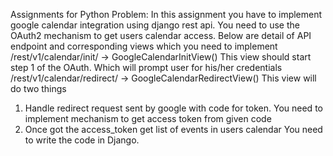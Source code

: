 Assignments for Python
Problem: In this assignment you have to implement google calendar integration using
django rest api.
You need to use the OAuth2 mechanism to get users calendar access.
Below are detail of API endpoint and corresponding views which you need to implement
/rest/v1/calendar/init/ -> GoogleCalendarInitView() This view should start
step 1 of the OAuth. Which will prompt user for his/her credentials
/rest/v1/calendar/redirect/ -> GoogleCalendarRedirectView()
This view will do two things
1. Handle redirect request sent by google with code for token. You need to implement
mechanism to get access token from given code
2. Once got the access_token get list of events in users calendar You need to write the
code in Django.
